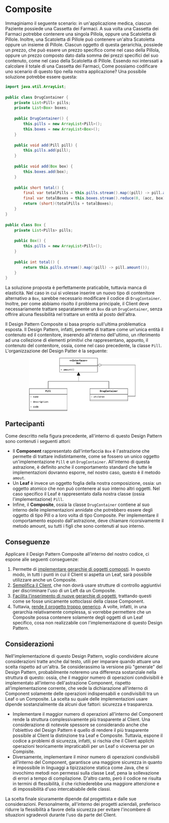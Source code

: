 # Composite

Immaginiamo il seguente scenario: in un'applicazione medica, ciascun Paziente possiede una Cassetta dei Farmaci. A 
sua volta una Cassetta dei Farmaci potrebbe contenere una singola Pillola, oppure una Scatoletta di Pillole. Inoltre, 
una Scatoletta di Pillole può contenere un'altra Scatoletta oppure un insieme di Pillole. Ciascun oggetto di questa 
gerarichia, possiede un prezzo, che può essere un prezzo specifico come nel caso della Pillola, oppure un prezzo 
composto dato dalla somma dei prezzi specifici del suo contenuto, come nel caso della Scatoletta di Pillole. 
Essendo noi interssati a calcolare il totale di una Cassetta dei Farmaci, Come possiamo codificare uno scenario di 
questo tipo nella nostra applicazione? Una possibile soluzione potrebbe essere questa:

```java
import java.util.ArrayList;

public class DrugContainer {
    private List<Pill> pills;
    private List<Box> boxes;

    public DrugContainer() {
        this.pills = new ArrayList<Pill>();
        this.boxes = new ArrayList<Box>();
    }
    
    public void add(Pill pill) {
        this.pills.add(pill);
    }
    
    public void add(Box box) {
        this.boxes.add(box);
    }
    
    public short total() {
        final var totalPills = this.pills.stream().map((pill) -> pill.amount());
        final var totalBoxes = this.boxes.stream().reduce(0, (acc, box) -> acc + box.total(), Integer::sum);
        return (short)(totalPills + totalBoxes);
    }
}

public class Box {
    private List<Pills> pills;

    public Box() {
        this.pills = new ArrayList<Pill>();
    }
    
    public int total() {
        return this.pills.stream().map((pill) -> pill.amount());
    }
}
```

La soluzione proposta è perfettamente praticabile, tuttavia manca di elasticità. Nel caso in cui si volesse inserire 
un nuovo tipo di contenitore alternativo a `Box`, sarebbe necessario modificare il codice di `DrugContainer`.
Inoltre, per come abbiamo risolto il problema principale, il Client deve necessariamente trattare separatamente un 
`Box` da un `DrugContainer`, senza offrire alcuna flessibilità nel trattare un entità al posto dell'altra. 

Il Design Pattern Composite si basa proprio sull'ultima problematica esposta. Il Design Pattern, infatti, permette 
di trattare come un'unica entità il contenuto ed il contenitore, inserendo all'interno dell'ultimo, un riferimento 
ad una collezione di elementi primitivi che rappresentano, appunto, il contenuto del contenitore, ossia, come nel caso 
precedente, la classe `Pill`. L'organizzazione del Design Patter è la seguente:

<p style="display: flex; justify-content: center">
    <img src="../../Assets/Images/Strutturali/Composite.png" alt="Composite Design Pattern" style="width:70%">
</p>

## Partecipanti

Come descritto nella figura precedente, all'interno di questo Design Pattern sono contenuti i seguenti attori:

* Il __Component__ rappresentato dall'interfaccia `Box` è l'astrazione che permette di trattare indistintamente, 
  come se fossero un unico oggetto un'implementazione `Pill` e un `DrugContainer`. All'interno di questa astrazione, 
  è definito anche il comportamento standard che tutte le implementazioni dovranno esporre, nel nostro caso, questo 
  è il metodo `amout`.
* Un __Leaf__ è invece un oggetto foglia della nostra composizione, ossia: un oggetto atomico che non può contenere 
  al suo interno altri oggetti. Nel caso specifico il Leaf è rappresentato dalla nostra classe (ossia 
  l'implementazione) `Pill`.
* Infine, il __Composite__, ossia la classe `DrugContainer` contiene al suo interno delle implementazioni annidate che 
  potrebbero essere degli oggetto di tipo Pill o a loro volta di tipo Composite. Per implementare il comportamento 
  esposto dall'astrazione, deve chiamare ricorsivamente il metodo amount, su tutti i figli che sono contenuti al suo 
  interno. 

## Conseguenze

Applicare il Design Pattern Composite all'interno del nostro codice, ci espone alle seguenti conseguenze:

1. Permette di <u>implementare gerarchie di oggetti composti</u>. In questo modo, in tutti i punti in cui il Client 
   si aspetta un Leaf, sarà possibile utilizzare anche un Composite.
2. <u>Semplifica il Client</u>, che non dovrà usare strutture di controllo aggiuntivi per discriminare l'uso di un 
   Left da un Composite.
3. <u>Facilita l'inserimento di nuove gerarchie di oggetti</u>, trattando questi come se fosse unicamente 
   sottoclassi della classe Component.
4. Tuttavia, <u>rende il progetto troppo generico</u>. A volte, infatti, in una gerarchia relativamente complessa, 
   si vorrebbe permettere che un Composite possa contenere solamente degli oggetti di un Leaf specifico, cosa non 
   realizzabile con l'implementazione di questo Design Pattern.

## Considerazioni
Nell'implementazione di questo Design Pattern, voglio condividere alcune considerazioni tratte anche dal testo, 
utili per imparare quando attuare una scelta rispetto ad un'altra. Se considerassimo la versione più "generale" del 
Design Pattern, probabilmente noteremo una differenza sostanziale nella struttura di questo: ossia, che il maggior 
numero di operazioni condivisibili è implementato all'interno dell'astrazione Component, rispetto 
all'implementazione corrente, che vede la dichiarazione all'interno di Component solamente delle operazioni 
indispensabili e condivisibili tra un Leaf o un Composite. La scelta su quale delle implementazioni usare dipende 
sostanzialmente da alcuni due fattori: sicurezza e trasparenza.

* Implementare il maggior numero di operazioni all'interno del Component rende la struttura complessivamente più 
  trasparente al Client. Una considerazione di notevole spessore se considerando anche che l'obiettivo del Design 
  Pattern è quello di rendere il più trasparente possibile al Client la distinzione tra Leaf e Composite. Tuttavia, 
  espone il codice a problemi di sicurezza, infatti, si rischia che il Client applichi operazioni teoricamente 
  impraticabili per un Leaf o viceversa per un Compisite.
* Diversamente, implementare il minor numero di operazioni condivisibili all'interno del Component, garantisce una 
  maggiore sicurezza in quanto è impossibile in linguaggi a tipizzazione statica come Java, che si invochimo metodi 
  non permessi sulla classe Leaf, pena la sollevazione di errori a tempo di compilazione. D'altro canto, però il 
  codice ne risulta in termini di flessibilità, il che richiederebbe una maggiore attenzione e di impossibilità 
  d'uso intercabiabile delle classi.

La scelta finale sicuramente dipende dal progettista e dalle sue considerazioni. Personalmente, all'interno dei 
progetti aziendali, preferisco ridurre la flessibilità a favore della sicurezza per evitare l'incombere di 
situazioni sgradevoli durante l'uso da parte del Client.